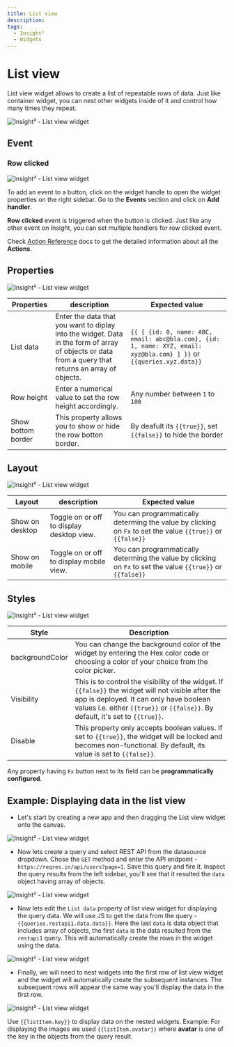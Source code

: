 ```yaml
---
title: List view
description:
tags:
  - Insight²
  - Widgets
---
```


# List view

List view widget allows to create a list of repeatable rows of data. Just like container widget, you can nest other widgets inside of it and control how many times they repeat.



![Insight² - List view widget](/_images/insight2/widgets/list-view/listviewapp.png)



## Event

### Row clicked



![Insight² - List view widget](/_images/insight2/widgets/list-view/event.png)



To add an event to a button, click on the widget handle to open the widget properties on the right sidebar. Go to the **Events** section and click on **Add handler**.

**Row clicked** event is triggered when the button is clicked. Just like any other event on Insight, you can set multiple handlers for row clicked event.


Check [Action Reference](/insight2/actions/actions/) docs to get the detailed information about all the **Actions**.


## Properties



![Insight² - List view widget](/_images/insight2/widgets/list-view/properties.png)



| Properties  | description | Expected value |
| ----------- | ----------- | -------------- |
| List data | Enter the data that you want to diplay into the widget. Data in the form of array of objects or data from a query that returns an array of objects.| `{{ [ {id: 0, name: ABC, email: abc@bla.com}, {id: 1, name: XYZ, email: xyz@bla.com} ] }}` or `{{queries.xyz.data}}` |
| Row height | Enter a numerical value to set the row height accordingly. | Any number between `1` to `100` |
| Show bottom border | This property allows you to show or hide the row botton border. | By deafult its `{{true}}`, set `{{false}}` to hide the border  |

## Layout



![Insight² - List view widget](/_images/insight2/widgets/list-view/listlayout.png)


| Layout  | description | Expected value |
| ----------- | ----------- | ------------ |
| Show on desktop | Toggle on or off to display desktop view. | You can programmatically determing the value by clicking on `Fx` to set the value `{{true}}` or `{{false}}` |
| Show on mobile | Toggle on or off to display mobile view. | You can programmatically determing the value by clicking on `Fx` to set the value `{{true}}` or `{{false}}`   |

## Styles



![Insight² - List view widget](/_images/insight2/widgets/list-view/style.png)



| Style      | Description |
| ----------- | ----------- |
| backgroundColor |  You can change the background color of the widget by entering the Hex color code or choosing a color of your choice from the color picker. |
| Visibility | This is to control the visibility of the widget. If `{{false}}` the widget will not visible after the app is deployed. It can only have boolean values i.e. either `{{true}}` or `{{false}}`. By default, it's set to `{{true}}`. |
| Disable |  This property only accepts boolean values. If set to `{{true}}`, the widget will be locked and becomes non-functional. By default, its value is set to `{{false}}`. |


Any property having `Fx` button next to its field can be **programmatically configured**.


## Example: Displaying data in the list view

- Let's start by creating a new app and then dragging the List view widget onto the canvas.



![Insight² - List view widget](/_images/insight2/widgets/list-view/emptylist_in2.png)



- Now lets create a query and select REST API from the datasource dropdown. Chose the `GET` method and enter the API endpoint - `https://reqres.in/api/users?page=1`. Save this query and fire it. Inspect the query results from the left sidebar, you'll see that it resulted the `data` object having array of objects.



![Insight² - List view widget](/_images/insight2/widgets/list-view/data.gif)


- Now lets edit the `List data` property of list view widget for displaying the query data. We will use JS to get the data from the query - `{{queries.restapi1.data.data}}`. Here the last `data` is data object that includes array of objects, the first `data` is the data resulted from the `restapi1` query. This will automatically create the rows in the widget using the data.



![Insight² - List view widget](/_images/insight2/widgets/list-view/datadisplay_in2.png)



- Finally, we will need to nest widgets into the first row of list view widget and the widget will automatically create the subsequent instances. The subsequent rows will appear the same way you'll display the data in the first row.



![Insight² - List view widget](/_images/insight2/widgets/list-view/addingwidgets_in2.gif)




Use `{{listItem.key}}` to display data on the nested widgets. Example: For displaying the images we used `{{listItem.avatar}}` where **avatar** is one of the key in the objects from the query result.


